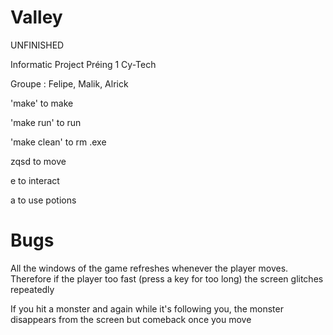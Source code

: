 # Valley
UNFINISHED

Informatic Project Préing 1 Cy-Tech

Groupe : Felipe, Malik, Alrick

'make' to make

'make run' to run

'make clean' to rm .exe

zqsd to move

e to interact

a to use potions

# Bugs
All the windows of the game refreshes whenever the player moves. Therefore if the player too fast (press a key for too long) the screen glitches repeatedly

If you hit a monster and again while it's following you, the monster disappears from the screen but comeback once you move
